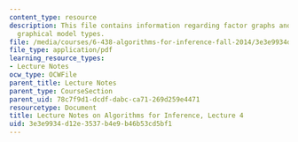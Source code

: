 ```yaml
---
content_type: resource
description: This file contains information regarding factor graphs and comparing
  graphical model types.
file: /media/courses/6-438-algorithms-for-inference-fall-2014/3e3e9934d12e3537b4e9b46b53cd5bf1_MIT6_438F14_Lec4.pdf
file_type: application/pdf
learning_resource_types:
- Lecture Notes
ocw_type: OCWFile
parent_title: Lecture Notes
parent_type: CourseSection
parent_uid: 78c7f9d1-dcdf-dabc-ca71-269d259e4471
resourcetype: Document
title: Lecture Notes on Algorithms for Inference, Lecture 4
uid: 3e3e9934-d12e-3537-b4e9-b46b53cd5bf1
---
```

